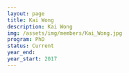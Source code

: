 ```yaml
---
layout: page
title: Kai Wong
description: Kai Wong
img: /assets/img/members/Kai_Wong.jpg
program: PhD
status: Current
year_end: 
year_start: 2017
---
```


<img class="profile_img" src="{{ page.img | prepend: site.baseurl | prepend: site.url }}" alt=""/>